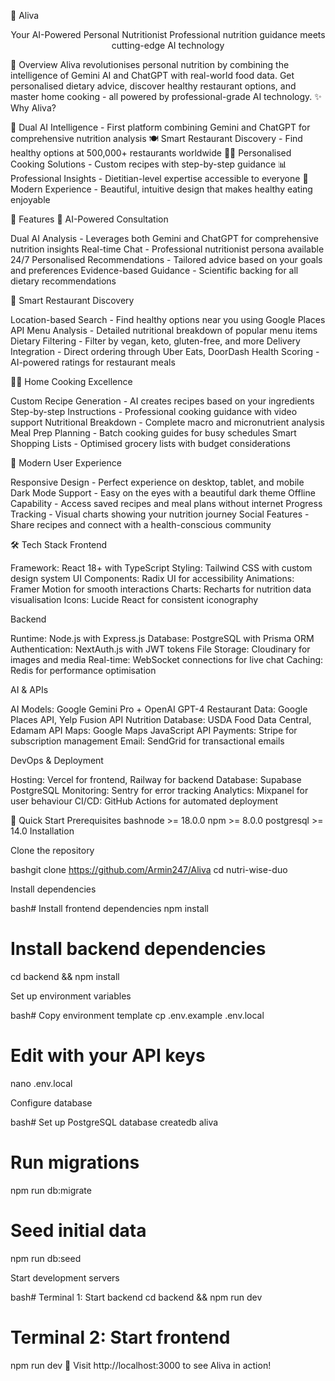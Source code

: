 🥗 Aliva
<div align="center">
Your AI-Powered Personal Nutritionist
Professional nutrition guidance meets cutting-edge AI technology
</div>

🌟 Overview
Aliva revolutionises personal nutrition by combining the intelligence of Gemini AI and ChatGPT with real-world food data. Get personalised dietary advice, discover healthy restaurant options, and master home cooking - all powered by professional-grade AI technology.
✨ Why Aliva?

🤖 Dual AI Intelligence - First platform combining Gemini and ChatGPT for comprehensive nutrition analysis
🍽️ Smart Restaurant Discovery - Find healthy options at 500,000+ restaurants worldwide
👨‍🍳 Personalised Cooking Solutions - Custom recipes with step-by-step guidance
📊 Professional Insights - Dietitian-level expertise accessible to everyone
🎨 Modern Experience - Beautiful, intuitive design that makes healthy eating enjoyable


🎯 Features
🤖 AI-Powered Consultation

Dual AI Analysis - Leverages both Gemini and ChatGPT for comprehensive nutrition insights
Real-time Chat - Professional nutritionist persona available 24/7
Personalised Recommendations - Tailored advice based on your goals and preferences
Evidence-based Guidance - Scientific backing for all dietary recommendations

🍕 Smart Restaurant Discovery

Location-based Search - Find healthy options near you using Google Places API
Menu Analysis - Detailed nutritional breakdown of popular menu items
Dietary Filtering - Filter by vegan, keto, gluten-free, and more
Delivery Integration - Direct ordering through Uber Eats, DoorDash
Health Scoring - AI-powered ratings for restaurant meals

👨‍🍳 Home Cooking Excellence

Custom Recipe Generation - AI creates recipes based on your ingredients
Step-by-step Instructions - Professional cooking guidance with video support
Nutritional Breakdown - Complete macro and micronutrient analysis
Meal Prep Planning - Batch cooking guides for busy schedules
Smart Shopping Lists - Optimised grocery lists with budget considerations

📱 Modern User Experience

Responsive Design - Perfect experience on desktop, tablet, and mobile
Dark Mode Support - Easy on the eyes with a beautiful dark theme
Offline Capability - Access saved recipes and meal plans without internet
Progress Tracking - Visual charts showing your nutrition journey
Social Features - Share recipes and connect with a health-conscious community


🛠 Tech Stack
Frontend

Framework: React 18+ with TypeScript
Styling: Tailwind CSS with custom design system
UI Components: Radix UI for accessibility
Animations: Framer Motion for smooth interactions
Charts: Recharts for nutrition data visualisation
Icons: Lucide React for consistent iconography

Backend

Runtime: Node.js with Express.js
Database: PostgreSQL with Prisma ORM
Authentication: NextAuth.js with JWT tokens
File Storage: Cloudinary for images and media
Real-time: WebSocket connections for live chat
Caching: Redis for performance optimisation

AI & APIs

AI Models: Google Gemini Pro + OpenAI GPT-4
Restaurant Data: Google Places API, Yelp Fusion API
Nutrition Database: USDA Food Data Central, Edamam API
Maps: Google Maps JavaScript API
Payments: Stripe for subscription management
Email: SendGrid for transactional emails

DevOps & Deployment

Hosting: Vercel for frontend, Railway for backend
Database: Supabase PostgreSQL
Monitoring: Sentry for error tracking
Analytics: Mixpanel for user behaviour
CI/CD: GitHub Actions for automated deployment


🚀 Quick Start
Prerequisites
bashnode >= 18.0.0
npm >= 8.0.0
postgresql >= 14.0
Installation

Clone the repository

bashgit clone https://github.com/Armin247/Aliva
cd nutri-wise-duo

Install dependencies

bash# Install frontend dependencies
npm install

# Install backend dependencies
cd backend && npm install

Set up environment variables

bash# Copy environment template
cp .env.example .env.local

# Edit with your API keys
nano .env.local

Configure database

bash# Set up PostgreSQL database
createdb aliva

# Run migrations
npm run db:migrate

# Seed initial data
npm run db:seed

Start development servers

bash# Terminal 1: Start backend
cd backend && npm run dev

# Terminal 2: Start frontend  
npm run dev
🎉 Visit http://localhost:3000 to see Aliva in action!
